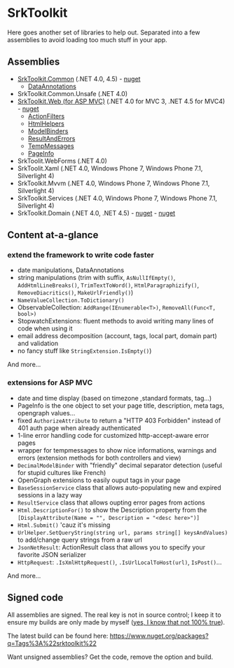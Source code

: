 SrkToolkit
==========

Here goes another set of libraries to help out. Separated into a few assemblies to avoid loading too much stuff in your app.

Assemblies
--------------------

- [SrkToolkit.Common](Wiki/SrkToolkit.Common.md) (.NET 4.0, 4.5) - [nuget](https://www.nuget.org/packages/SrkToolkit.Common)
  - [DataAnnotations](Wiki/SrkToolkit.Common.DataAnnotations.md)
- SrkToolkit.Common.Unsafe (.NET 4.0)
- [SrkToolkit.Web (for ASP MVC)](Wiki/SrkToolkit.Web.md) (.NET 4.0 for MVC 3, .NET 4.5 for MVC4) - [nuget](https://www.nuget.org/packages/SrkToolkit.Web.AspMvc4)
  - [ActionFilters](Wiki/SrkToolkit.Web-ActionFilters.md)
  - [HtmlHelpers](Wiki/SrkToolkit.Web-HtmlHelpers.md)
  - [ModelBinders](Wiki/SrkToolkit.Web-ModelBinders.md)
  - [ResultAndErrors](Wiki/SrkToolkit.Web-ResultAndErrors.md)
  - [TempMessages](Wiki/SrkToolkit.Web-TempMessages.md)
  - [PageInfo](Wiki/SrkToolkit.Web-Open.md)
- SrkToolit.WebForms (.NET 4.0)
- SrkToolit.Xaml (.NET 4.0, Windows Phone 7, Windows Phone 7.1, Silverlight 4)
- SrkToolkit.Mvvm (.NET 4.0, Windows Phone 7, Windows Phone 7.1, Silverlight 4)
- SrkToolkit.Services (.NET 4.0, Windows Phone 7, Windows Phone 7.1, Silverlight 4)
- SrkToolkit.Domain (.NET 4.0, .NET 4.5) - [nuget](https://www.nuget.org/packages/SrkToolkit.Domain) - [nuget](https://www.nuget.org/packages/SrkToolkit.Domain.AspMvc4)

Content at-a-glance
--------------------

### extend the framework to write code faster

  - date manipulations, DataAnnotations
  - string manipulations (trim with suffix, `AsNullIfEmpty()`, `AddHtmlLineBreaks()`, `TrimTextToWord()`, `HtmlParagraphizify()`, `RemoveDiacritics()`, `MakeUrlFriendly()`) 
  - `NameValueCollection.ToDictionary()`
  - ObservableCollection<T>: `AddRange(IEnumerable<T>)`, `RemoveAll(Func<T, bool>)`
  - StopwatchExtensions: fluent methods to avoid writing many lines of code when using it  
  - email address decomposition (account, tags, local part, domain part) and validation
  - no fancy stuff like `StringExtension.IsEmpty()`)

And more...

### extensions for ASP MVC
 
 - date and time display (based on timezone ,standard formats, <time /> tag...)
 - PageInfo is the one object to set your page title, description, meta tags, opengraph values...
 - fixed `AuthorizeAttribute` to return a "HTTP 403 Forbidden" instead of 401 auth page when already authenticated
 - 1-line error handling code for customized http-accept-aware error pages
 - wrapper for tempmessages to show nice informations, warnings and errors (extension methods for both controllers and view)
 - `DecimalModelBinder` with "friendly" decimal separator detection (useful for stupid cultures like French)
 - OpenGraph extensions to easily ouput tags in your page
 - `BaseSessionService` class that allows auto-populating new and expired sessions in a lazy way
 - `ResultService` class that allows oupting error pages from actions
 - `Html.DescriptionFor()` to show the Description property from the `[DisplayAttribute(Name = "", Description = "<desc here>")]`
 - `Html.Submit()` 'cauz it's missing
 - `UrlHelper.SetQueryString(string url, params string[] keysAndValues)` to add/change query strings from a raw url
 - `JsonNetResult`: ActionResult class that allows you to specify your favorite JSON serializer
 - `HttpRequest`: `.IsXmlHttpRequest()`, `.IsUrlLocalToHost(url)`, `IsPost()`...

And more...

Signed code
--------------------

All assemblies are signed. The real key is not in source control; I keep it to ensure my builds are only made by myself ([yes, I know that not 100% true][1]).

The latest build can be found here: https://www.nuget.org/packages?q=Tags%3A%22srktoolkit%22

Want unsigned assemblies? Get the code, remove the option and build.



[1]: http://ianpicknell.blogspot.fr/2010/02/tampering-with-strong-named-assembly.html
